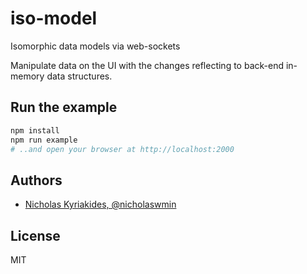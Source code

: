 # iso-model
Isomorphic data models via web-sockets

Manipulate data on the UI with the changes reflecting to back-end in-memory data
structures.

## Run the example

```bash
npm install
npm run example
# ..and open your browser at http://localhost:2000
```

## Authors

- [Nicholas Kyriakides, @nicholaswmin][nicholaswmin]

## License

MIT

[nicholaswmin]: https://github.com/nicholaswmin
